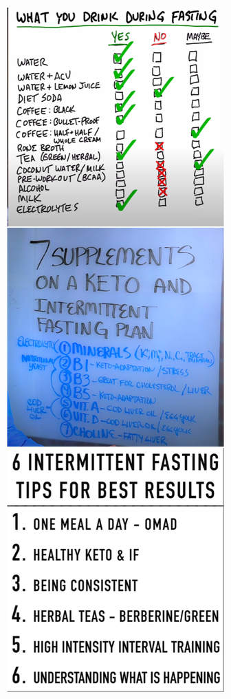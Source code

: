 ![](../../Media/Pasted%20image%2020230409113721.png)
![](../../Media/Pasted%20image%2020230409114047.png)
![](../../Media/Pasted%20image%2020230409115146.png)


